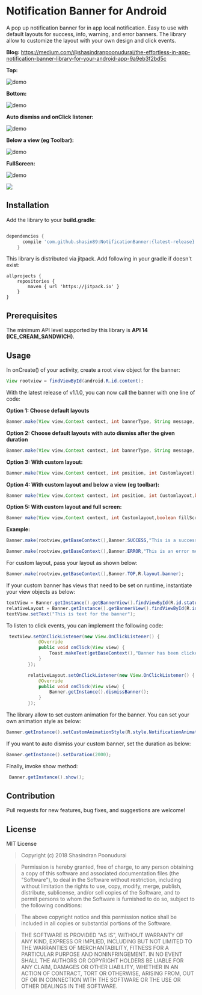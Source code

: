 # Notification Banner for Android

A pop up notification banner for in app local notification. Easy to use with default layouts for success, info, warning, and error banners. The library allow to customize the layout with your own design and click events.

**Blog:**
https://medium.com/@shasindranpoonudurai/the-effortless-in-app-notification-banner-library-for-your-android-app-9a9eb3f2bd5c

**Top:**

![demo](/art/demoTop.gif)

**Bottom:**

![demo](/art/demoBottom.gif) 

**Auto dismiss and onClick listener:**

![demo](/art/demoAuto.gif)

**Below a view (eg Toolbar):**

![demo](/art/below_view.gif)

**FullScreen:**

![demo](/art/fullscreen.gif)

[![](https://jitpack.io/v/shasin89/NotificationBanner.svg)](https://jitpack.io/#shasin89/NotificationBanner)


## Installation

Add the library to your **build.gradle**:

```gradle

dependencies {
      compile 'com.github.shasin89:NotificationBanner:{latest-release}'
    }
```
This library is distributed via jitpack. Add following in your gradle if doesn't exist:

```
allprojects {
    repositories {
        maven { url 'https://jitpack.io' }
    }
}
```

## Prerequisites

The minimum API level supported by this library is **API 14 (ICE_CREAM_SANDWICH)**.

## Usage

In onCreate() of your activity, create a root view object for the banner:

```java
View rootview = findViewById(android.R.id.content);
```

With the latest release of v1.1.0, you can now call the banner with one line of code:

**Option 1: Choose default layouts**
```java
Banner.make(View view,Context context, int bannerType, String message, int position);
```

**Option 2: Choose default layouts with auto dismiss after the given duration**
```java
Banner.make(View view,Context context, int bannerType, String message, int position, int duration);
```
**Option 3: With custom layout:**
```java
Banner.make(View view,Context context, int position, int Customlayout);
```

**Option 4: With custom layout and below a view (eg toolbar):**
```java
Banner make(View view,Context context, int position, int Customlayout,boolean asDropDown) 
```

**Option 5: With custom layout and full screen:**
```java
Banner make(View view,Context context, int Customlayout,boolean fillScreen)
```

**Example:**
```java
Banner.make(rootview,getBaseContext(),Banner.SUCCESS,"This is a successful message",Banner.TOP).show();
```

```java
Banner.make(rootview,getBaseContext(),Banner.ERROR,"This is an error message",Banner.BOTTOM,2000).show();
```

For custom layout, pass your layout as shown below:
```java
Banner.make(rootview,getBaseContext(),Banner.TOP,R.layout.banner);
```

If your custom banner has views that need to be set on runtime, instantiate your view objects as below:
```java
textView = Banner.getInstance().getBannerView().findViewById(R.id.status_text);
relativeLayout = Banner.getInstance().getBannerView().findViewById(R.id.rlCancel);
textView.setText("This is text for the banner");
```

To listen to click events, you can implement the following code:
```java
 textView.setOnClickListener(new View.OnClickListener() {
            @Override
            public void onClick(View view) {
                Toast.makeText(getBaseContext(),"Banner has been clicked", Toast.LENGTH_LONG).show();
            }
        });

        relativeLayout.setOnClickListener(new View.OnClickListener() {
            @Override
            public void onClick(View view) {
                Banner.getInstance().dismissBanner();
            }
        });
```

The library allow to set custom animation for the banner. You can set your own animation style as below:
```java
Banner.getInstance().setCustomAnimationStyle(R.style.NotificationAnimationBottom);
```

If you want to auto dismiss your custom banner, set the duration as below:
```java
Banner.getInstance().setDuration(2000);
```

Finally, invoke show method:
```java
 Banner.getInstance().show();
```

## Contribution
Pull requests for new features, bug fixes, and suggestions are welcome!

## License

MIT License

> Copyright (c) 2018 Shasindran Poonudurai

> Permission is hereby granted, free of charge, to any person obtaining a copy
of this software and associated documentation files (the "Software"), to deal
in the Software without restriction, including without limitation the rights
to use, copy, modify, merge, publish, distribute, sublicense, and/or sell
copies of the Software, and to permit persons to whom the Software is
furnished to do so, subject to the following conditions:

> The above copyright notice and this permission notice shall be included in all
copies or substantial portions of the Software.

> THE SOFTWARE IS PROVIDED "AS IS", WITHOUT WARRANTY OF ANY KIND, EXPRESS OR
IMPLIED, INCLUDING BUT NOT LIMITED TO THE WARRANTIES OF MERCHANTABILITY,
FITNESS FOR A PARTICULAR PURPOSE AND NONINFRINGEMENT. IN NO EVENT SHALL THE
AUTHORS OR COPYRIGHT HOLDERS BE LIABLE FOR ANY CLAIM, DAMAGES OR OTHER
LIABILITY, WHETHER IN AN ACTION OF CONTRACT, TORT OR OTHERWISE, ARISING FROM,
OUT OF OR IN CONNECTION WITH THE SOFTWARE OR THE USE OR OTHER DEALINGS IN THE
SOFTWARE.


